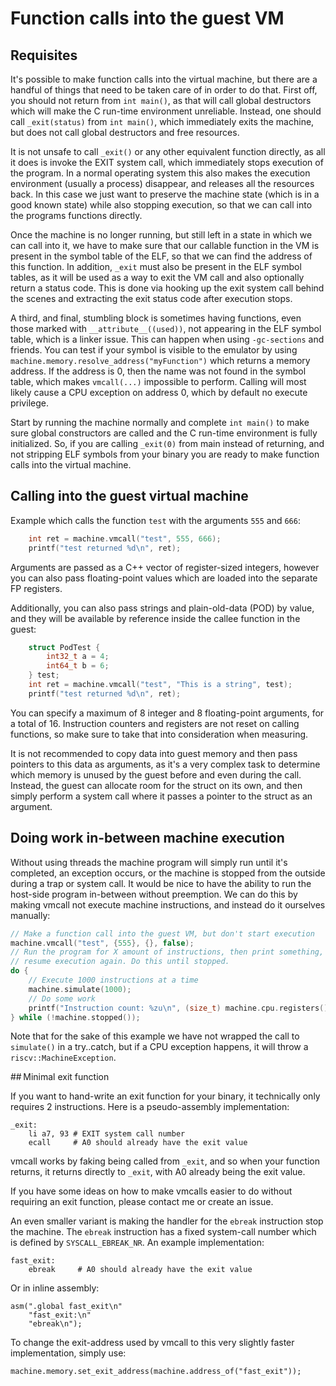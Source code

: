 # Function calls into the guest VM

## Requisites

It's possible to make function calls into the virtual machine, but there are a handful of things that need to be taken care of in order to do that. First off, you should not return from `int main()`, as that will call global destructors which will make the C run-time environment unreliable. Instead, one should call `_exit(status)` from `int main()`, which immediately exits the machine, but does not call global destructors and free resources.

It is not unsafe to call `_exit()` or any other equivalent function directly, as all it does is invoke the EXIT system call, which immediately stops execution of the program. In a normal operating system this also makes the execution environment (usually a process) disappear, and releases all the resources back. In this case we just want to preserve the machine state (which is in a good known state) while also stopping execution, so that we can call into the programs functions directly.

Once the machine is no longer running, but still left in a state in which we can call into it, we have to make sure that our callable function in the VM is present in the symbol table of the ELF, so that we can find the address of this function. In addition, `_exit` must also be present in the ELF symbol tables, as it will be used as a way to exit the VM call and also optionally return a status code. This is done via hooking up the exit system call behind the scenes and extracting the exit status code after execution stops.

A third, and final, stumbling block is sometimes having functions, even those marked with `__attribute__((used))`, not appearing in the ELF symbol table, which is a linker issue. This can happen when using `-gc-sections` and friends. You can test if your symbol is visible to the emulator by using `machine.memory.resolve_address("myFunction")` which returns a memory address. If the address is 0, then the name was not found in the symbol table, which makes `vmcall(...)` impossible to perform. Calling will most likely cause a CPU exception on address 0, which by default no execute privilege.

Start by running the machine normally and complete `int main()` to make sure global constructors are called and the C run-time environment is fully initialized. So, if you are calling `_exit(0)` from main instead of returning, and not stripping ELF symbols from your binary you are ready to make function calls into the virtual machine.

## Calling into the guest virtual machine

Example which calls the function `test` with the arguments `555` and `666`:
```C++
	int ret = machine.vmcall("test", 555, 666);
	printf("test returned %d\n", ret);
```

Arguments are passed as a C++ vector of register-sized integers, however you can also pass floating-point values which are loaded into the separate FP registers.

Additionally, you can also pass strings and plain-old-data (POD) by value, and they will be available by reference inside the callee function in the guest:

```C++
	struct PodTest {
		int32_t a = 4;
		int64_t b = 6;
	} test;
	int ret = machine.vmcall("test", "This is a string", test);
	printf("test returned %d\n", ret);
```

You can specify a maximum of 8 integer and 8 floating-point arguments, for a total of 16. Instruction counters and registers are not reset on calling functions, so make sure to take that into consideration when measuring.

It is not recommended to copy data into guest memory and then pass pointers to this data as arguments, as it's a very complex task to determine which memory is unused by the guest before and even during the call. Instead, the guest can allocate room for the struct on its own, and then simply perform a system call where it passes a pointer to the struct as an argument.


## Doing work in-between machine execution

Without using threads the machine program will simply run until it's completed, an exception occurs, or the machine is stopped from the outside during a trap or system call. It would be nice to have the ability to run the host-side program in-between without preemption. We can do this by making vmcall not execute machine instructions, and instead do it ourselves manually:

```C++
// Make a function call into the guest VM, but don't start execution
machine.vmcall("test", {555}, {}, false);
// Run the program for X amount of instructions, then print something, then
// resume execution again. Do this until stopped.
do {
	// Execute 1000 instructions at a time
	machine.simulate(1000);
	// Do some work
	printf("Instruction count: %zu\n", (size_t) machine.cpu.registers().counter);
} while (!machine.stopped());
```

Note that for the sake of this example we have not wrapped the call to `simulate()` in a try..catch, but if a CPU exception happens, it will throw a `riscv::MachineException`.

## Minimal exit function

If you want to hand-write an exit function for your binary, it technically only requires 2 instructions. Here is a pseudo-assembly implementation:

```
_exit:
	li a7, 93 # EXIT system call number
	ecall     # A0 should already have the exit value
```

vmcall works by faking being called from `_exit`, and so when your function returns, it returns directly to `_exit`, with A0 already being the exit value.

If you have some ideas on how to make vmcalls easier to do without requiring an exit function, please contact me or create an issue.

An even smaller variant is making the handler for the `ebreak` instruction stop the machine. The `ebreak` instruction has a fixed system-call number which is defined by `SYSCALL_EBREAK_NR`. An example implementation:
```
fast_exit:
	ebreak     # A0 should already have the exit value
```
Or in inline assembly:
```
asm(".global fast_exit\n"
	"fast_exit:\n"
	"ebreak\n");
```

To change the exit-address used by vmcall to this very slightly faster implementation, simply use:
```
machine.memory.set_exit_address(machine.address_of("fast_exit"));
```
